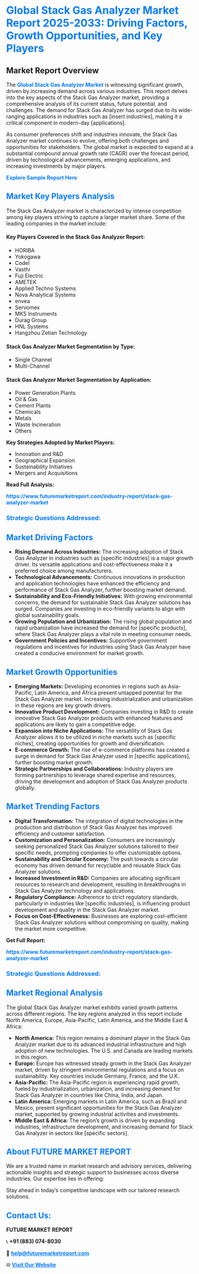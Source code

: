 <h1 style="color: #007BFF;">Global Stack Gas Analyzer Market Report 2025-2033: Driving Factors, Growth Opportunities, and Key Players</h1>

<section id="overview">
<h2>Market Report Overview</h2>
<p>The <a href="https://www.futuremarketreport.com/industry-report/stack-gas-analyzer-market" style="color: #007BFF; text-decoration: none;"><strong>Global Stack Gas Analyzer Market</strong></a> is witnessing significant growth, driven by increasing demand across various industries. This report delves into the key aspects of the Stack Gas Analyzer market, providing a comprehensive analysis of its current status, future potential, and challenges. The demand for Stack Gas Analyzer has surged due to its wide-ranging applications in industries such as [insert industries], making it a critical component in modern-day [applications].</p>
<p>As consumer preferences shift and industries innovate, the Stack Gas Analyzer market continues to evolve, offering both challenges and opportunities for stakeholders. The global market is expected to expand at a substantial compound annual growth rate (CAGR) over the forecast period, driven by technological advancements, emerging applications, and increasing investments by major players.</p>
</section>

<section id="overview">
<p><a href="https://www.futuremarketreport.com/request-sample/reportId=43271" style="color: #007BFF; text-decoration: none;"><strong>Explore Sample Report Here</strong></a></p>
</section>

<section id="key-players">
<h2 style="color: #007BFF;">Market Key Players Analysis</h2>
<p>The Stack Gas Analyzer market is characterized by intense competition among key players striving to capture a larger market share. Some of the leading companies in the market include:</p>
<h4>Key Players Covered in the Stack Gas Analyzer Report:</h4>
<ul><li>HORIBA</li><li>Yokogawa</li><li>Codel</li><li>Vasthi</li><li>Fuji Electric</li><li>AMETEK</li><li>Applied Techno Systems</li><li>Nova Analytical Systems</li><li>envea</li><li>Servomex</li><li>MKS Instruments</li><li>Durag Group</li><li>HNL Systems</li><li>Hangzhou Zetian Technology</li></ul>
<h4>Stack Gas Analyzer Market Segmentation by Type:</h4>
<ul><li>Single Channel</li><li>Multi-Channel</li></ul>

<h4>Stack Gas Analyzer Market Segmentation by Application:</h4>
<ul><li>Power Generation Plants</li><li>Oil &amp; Gas</li><li>Cement Plants</li><li>Chemicals</li><li>Metals</li><li>Waste Incineration</li><li>Others</li></ul>
<p><strong>Key Strategies Adopted by Market Players:</strong></p>
<ul>
<li>Innovation and R&D</li>
<li>Geographical Expansion</li>
<li>Sustainability Initiatives</li>
<li>Mergers and Acquisitions</li>
</ul>
</section>

<section>
<p><strong>Read Full Analysis: </strong></p><a href="https://www.futuremarketreport.com/industry-report/stack-gas-analyzer-market" style="color: #007BFF; text-decoration: none;"><strong>https://www.futuremarketreport.com/industry-report/stack-gas-analyzer-market</strong></a>
<h3 style="color: #007BFF;">Strategic Questions Addressed:</h3>
</section>

<section id="driving-factors">
<h2 style="color: #007BFF;">Market Driving Factors</h2>
<ul>
<li><strong>Rising Demand Across Industries:</strong> The increasing adoption of Stack Gas Analyzer in industries such as [specific industries] is a major growth driver. Its versatile applications and cost-effectiveness make it a preferred choice among manufacturers.</li>
<li><strong>Technological Advancements:</strong> Continuous innovations in production and application technologies have enhanced the efficiency and performance of Stack Gas Analyzer, further boosting market demand.</li>
<li><strong>Sustainability and Eco-Friendly Initiatives:</strong> With growing environmental concerns, the demand for sustainable Stack Gas Analyzer solutions has surged. Companies are investing in eco-friendly variants to align with global sustainability goals.</li>
<li><strong>Growing Population and Urbanization:</strong> The rising global population and rapid urbanization have increased the demand for [specific products], where Stack Gas Analyzer plays a vital role in meeting consumer needs.</li>
<li><strong>Government Policies and Incentives:</strong> Supportive government regulations and incentives for industries using Stack Gas Analyzer have created a conducive environment for market growth.</li>
</ul>
</section>

<section id="growth-opportunities">
<h2 style="color: #007BFF;">Market Growth Opportunities</h2>
<ul>
<li><strong>Emerging Markets:</strong> Developing economies in regions such as Asia-Pacific, Latin America, and Africa present untapped potential for the Stack Gas Analyzer market. Increasing industrialization and urbanization in these regions are key growth drivers.</li>
<li><strong>Innovative Product Development:</strong> Companies investing in R&D to create innovative Stack Gas Analyzer products with enhanced features and applications are likely to gain a competitive edge.</li>
<li><strong>Expansion into Niche Applications:</strong> The versatility of Stack Gas Analyzer allows it to be utilized in niche markets such as [specific niches], creating opportunities for growth and diversification.</li>
<li><strong>E-commerce Growth:</strong> The rise of e-commerce platforms has created a surge in demand for Stack Gas Analyzer used in [specific applications], further boosting market growth.</li>
<li><strong>Strategic Partnerships and Collaborations:</strong> Industry players are forming partnerships to leverage shared expertise and resources, driving the development and adoption of Stack Gas Analyzer products globally.</li>
</ul>
</section>

<section id="trending-factors">
<h2 style="color: #007BFF;">Market Trending Factors</h2>
<ul>
<li><strong>Digital Transformation:</strong> The integration of digital technologies in the production and distribution of Stack Gas Analyzer has improved efficiency and customer satisfaction.</li>
<li><strong>Customization and Personalization:</strong> Consumers are increasingly seeking personalized Stack Gas Analyzer solutions tailored to their specific needs, prompting companies to offer customizable options.</li>
<li><strong>Sustainability and Circular Economy:</strong> The push towards a circular economy has driven demand for recyclable and reusable Stack Gas Analyzer solutions.</li>
<li><strong>Increased Investment in R&D:</strong> Companies are allocating significant resources to research and development, resulting in breakthroughs in Stack Gas Analyzer technology and applications.</li>
<li><strong>Regulatory Compliance:</strong> Adherence to strict regulatory standards, particularly in industries like [specific industries], is influencing product development and quality in the Stack Gas Analyzer market.</li>
<li><strong>Focus on Cost-Effectiveness:</strong> Businesses are exploring cost-efficient Stack Gas Analyzer solutions without compromising on quality, making the market more competitive.</li>
</ul>
</section>

<section>
<p><strong>Get Full Report: </strong></p><a href="https://www.futuremarketreport.com/industry-report/stack-gas-analyzer-market" style="color: #007BFF; text-decoration: none;"><strong>https://www.futuremarketreport.com/industry-report/stack-gas-analyzer-market</strong></a>
<h3 style="color: #007BFF;">Strategic Questions Addressed:</h3>
</section>


<section id="regional-analysis">
<h2 style="color: #007BFF;">Market Regional Analysis</h2>
<p>The global Stack Gas Analyzer market exhibits varied growth patterns across different regions. The key regions analyzed in this report include North America, Europe, Asia-Pacific, Latin America, and the Middle East & Africa:</p>
<ul>
<li><strong>North America:</strong> This region remains a dominant player in the Stack Gas Analyzer market due to its advanced industrial infrastructure and high adoption of new technologies. The U.S. and Canada are leading markets in this region.</li>
<li><strong>Europe:</strong> Europe has witnessed steady growth in the Stack Gas Analyzer market, driven by stringent environmental regulations and a focus on sustainability. Key countries include Germany, France, and the U.K.</li>
<li><strong>Asia-Pacific:</strong> The Asia-Pacific region is experiencing rapid growth, fueled by industrialization, urbanization, and increasing demand for Stack Gas Analyzer in countries like China, India, and Japan.</li>
<li><strong>Latin America:</strong> Emerging markets in Latin America, such as Brazil and Mexico, present significant opportunities for the Stack Gas Analyzer market, supported by growing industrial activities and investments.</li>
<li><strong>Middle East & Africa:</strong> The region’s growth is driven by expanding industries, infrastructure development, and increasing demand for Stack Gas Analyzer in sectors like [specific sectors].</li>
</ul>
</section>

<footer>
<h2 style="color: #007BFF;">About FUTURE MARKET REPORT</h2>
<p>We are a trusted name in market research and advisory services, delivering actionable insights and strategic support to businesses across diverse industries. Our expertise lies in offering:</p>

<p>Stay ahead in today’s competitive landscape with our tailored research solutions.</p>

<h2 style="color: #007BFF;">Contact Us:</h2>
<p><strong>FUTURE MARKET REPORT</strong></p>
<p>📞 <strong>+91 (883) 074-8030</strong></p>
<p>📧 <strong><a href="mailto:help@futuremarketreport.com" style="color: #007BFF;">help@futuremarketreport.com</a></strong></p>
<p>🌐 <strong><a href="https://www.futuremarketreport.com/" style="color: #007BFF;">Visit Our Website</a></strong></p>
</footer>